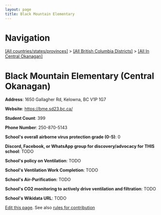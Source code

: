 ```yaml
---
layout: page
title: Black Mountain Elementary
---
```

# Navigation

[[All countries/states/provinces]](../../..) > [[All British Columbia Districts]](../..) > [[All In Central Okanagan]](..)

# Black Mountain Elementary (Central Okanagan)

**Address**: 1650 Gallagher Rd, Kelowna, BC V1P 1G7

**Website**: <https://bme.sd23.bc.ca/>

**Student Count**: 399

**Phone Number**: 250-870-5143

**School's overall airborne virus protection grade (0-5)**: 0

**Discord, Facebook, or WhatsApp group for discovery/advocacy for THIS school**: TODO

**School's policy on Ventilation**: TODO

**School's Ventilation Work Completion**: TODO

**School's Air-Purification**: TODO

**School's CO2 monitoring to actively drive ventilation and filtration**: TODO

**School's Wikidata URL**: TODO


[Edit this page](https://github.com/ventilate-schools/BC/edit/main/./Central_Okanagan/Black_Mountain_Elementary.md). See also [rules for contribution](../../../contribution-rules/)